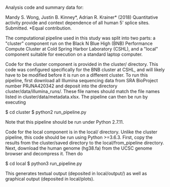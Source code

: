 Analysis code and summary data for:

Mandy S. Wong, Justin B. Kinney\*, Adrian R. Krainer\* (2018) Quantitative activity provide and context dependence of all human 5' splice sites. Submitted. \*Equal contribution.

The computational pipeline used in this study was split into two parts: a "cluster" component run on the Black N Blue High (BNB) Performance Compute Cluster at Cold Spring Harbor Laboratory (CSHL), and a "local" component suitable for execution on a standard laptop computer. 

Code for the cluster component is provided in the cluster/ directory. This code was configured specifically for the BNB cluster at CSHL, and will likely have to be modified before it is run on a different cluster. To run this  pipeline, first download all Illumina sequencing data from SRA BioProject number PRJNA420342 and deposit into the directory cluster/data/illumina_runs/. These file names should match the file names listed in cluster/data/metadata.xlsx. The pipeline can then be run by executing

$ cd cluster
$ python2 run_pipeline.py

Note that this pipeline should be run under Python 2.7.11. 

Code for the local component is in the local/ directory. Unlike the cluster pipeline, this code should be run using Python >=3.6.3. First, copy the results from the cluster/saved directory to the local/from_pipeline directory. Next, download the human genome (hg38.fa) from the UCSC genome browser and decompress it. Then do

$ cd local
$ python3 run_pipeline.py

This generates textual output (deposited in local/output/) as well as graphical output (deposited in local/plots). 
